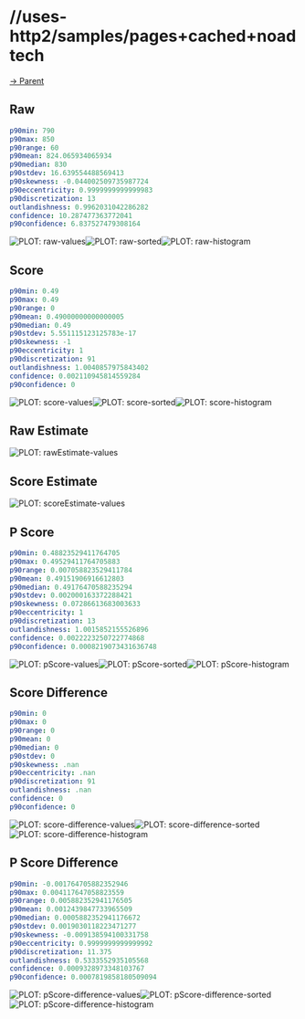 
# //uses-http2/samples/pages+cached+noadtech

[→ Parent](../..)


## Raw


```yaml
p90min: 790
p90max: 850
p90range: 60
p90mean: 824.065934065934
p90median: 830
p90stdev: 16.639554488569413
p90skewness: -0.044002509735987724
p90eccentricity: 0.9999999999999983
p90discretization: 13
outlandishness: 0.9962031042286282
confidence: 10.287477363772041
p90confidence: 6.837527479308164

```

![PLOT: raw-values](./raw/values.svg)![PLOT: raw-sorted](./raw/sorted.svg)![PLOT: raw-histogram](./raw/histogram.svg)
## Score


```yaml
p90min: 0.49
p90max: 0.49
p90range: 0
p90mean: 0.49000000000000005
p90median: 0.49
p90stdev: 5.551115123125783e-17
p90skewness: -1
p90eccentricity: 1
p90discretization: 91
outlandishness: 1.0040857975843402
confidence: 0.002110945814559284
p90confidence: 0

```

![PLOT: score-values](./score/values.svg)![PLOT: score-sorted](./score/sorted.svg)![PLOT: score-histogram](./score/histogram.svg)
## Raw Estimate

![PLOT: rawEstimate-values](./rawEstimate/values.svg)
## Score Estimate

![PLOT: scoreEstimate-values](./scoreEstimate/values.svg)
## P Score


```yaml
p90min: 0.48823529411764705
p90max: 0.49529411764705883
p90range: 0.007058823529411784
p90mean: 0.49151906916612803
p90median: 0.49176470588235294
p90stdev: 0.002000163372288421
p90skewness: 0.07286613683003633
p90eccentricity: 1
p90discretization: 13
outlandishness: 1.0015852155526896
confidence: 0.0022223250722774868
p90confidence: 0.0008219073431636748

```

![PLOT: pScore-values](./pScore/values.svg)![PLOT: pScore-sorted](./pScore/sorted.svg)![PLOT: pScore-histogram](./pScore/histogram.svg)
## Score Difference


```yaml
p90min: 0
p90max: 0
p90range: 0
p90mean: 0
p90median: 0
p90stdev: 0
p90skewness: .nan
p90eccentricity: .nan
p90discretization: 91
outlandishness: .nan
confidence: 0
p90confidence: 0

```

![PLOT: score-difference-values](./score-difference/values.svg)![PLOT: score-difference-sorted](./score-difference/sorted.svg)![PLOT: score-difference-histogram](./score-difference/histogram.svg)
## P Score Difference


```yaml
p90min: -0.001764705882352946
p90max: 0.004117647058823559
p90range: 0.005882352941176505
p90mean: 0.0012439847733965509
p90median: 0.0005882352941176672
p90stdev: 0.0019030118223471277
p90skewness: -0.009138594100331758
p90eccentricity: 0.9999999999999992
p90discretization: 11.375
outlandishness: 0.5333552935105568
confidence: 0.0009328973348103767
p90confidence: 0.0007819858180509094

```

![PLOT: pScore-difference-values](./pScore-difference/values.svg)![PLOT: pScore-difference-sorted](./pScore-difference/sorted.svg)![PLOT: pScore-difference-histogram](./pScore-difference/histogram.svg)